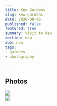 ```yaml
---
title: Kew Gardens
slug: kew-gardens
date: 2020-08-06
published: false
featured: true
summary: Visit to Kew
section: now
sub: now
tags:
- gardens
- photography

---
```

## Photos

![](/uploads/c9ab080f-7af0-4434-bb29-033242d2b340.jpeg)  
![](/uploads/b3b7f014-4a8e-480e-872b-62ae31302e8b.jpeg)